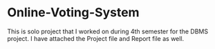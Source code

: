 # Online-Voting-System
This is solo project that I worked on during 4th semester for the DBMS project.
I have attached the Project file and Report file as well.






